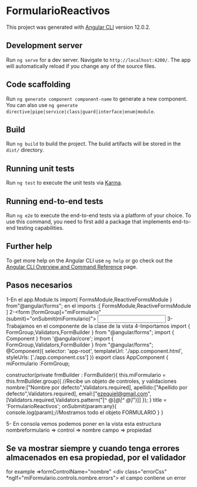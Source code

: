 # FormularioReactivos

This project was generated with [Angular CLI](https://github.com/angular/angular-cli) version 12.0.2.

## Development server

Run `ng serve` for a dev server. Navigate to `http://localhost:4200/`. The app will automatically reload if you change any of the source files.

## Code scaffolding

Run `ng generate component component-name` to generate a new component. You can also use `ng generate directive|pipe|service|class|guard|interface|enum|module`.

## Build

Run `ng build` to build the project. The build artifacts will be stored in the `dist/` directory.

## Running unit tests

Run `ng test` to execute the unit tests via [Karma](https://karma-runner.github.io).

## Running end-to-end tests

Run `ng e2e` to execute the end-to-end tests via a platform of your choice. To use this command, you need to first add a package that implements end-to-end testing capabilities.

## Further help

To get more help on the Angular CLI use `ng help` or go check out the [Angular CLI Overview and Command Reference](https://angular.io/cli) page.
## Pasos necesarios
1-En el app.Module.ts
import{ FormsModule,ReactiveFormsModule } from"@angular/forms";
en el imports :[
       FormsModule,ReactiveFormsModule
]
2-<form [formGroup]="miFormulario" (submit)="onSubmit(miFormulario)">
<input type="text" formControlName="apellido">
3-Trabajamos en el componente de la clase de la vista
4-Importamos import { FormGroup,Validators,FormBuilder } from "@angular/forms";
import { Component } from '@angular/core';
import { FormGroup,Validators,FormBuilder } from "@angular/forms";
@Component({
  selector: 'app-root',
  templateUrl: './app.component.html',
  styleUrls: ['./app.component.css']
})
export class AppComponent {
  miFormulario :FormGroup;
  
  constructor(private frmBuilder : FormBuilder){
    this.miFormulario = this.frmBuilder.group({
      //Recibe un objeto de controles, y validaciones
      nombre:["Nombre por defecto",Validators.required],
      apellido:["Apellido por defecto",Validators.required],
      email:["ezequiel@gmail.com",[Validators.required,Validators.pattern("[^ @]*@[^ @]*")]]
    });
  }
  title = 'FormularioReactivos';
  onSubmit(param:any){
    console.log(param);//Mostramos todo el objeto FORMULARIO
  }
}





5- En consola vemos podemos poner en la vista esta estructura
 nombreformulario => control => nombre campo => propiedad
 ## Se va mostrar siempre y cuando tenga errores almacenados en esa propiedad, por el validador
 for example =>formControlName="nombre"
    <div class="errorCss" *ngIf="miFormulario.controls.nombre.errors"> 
             el campo contiene un error
     </div>

